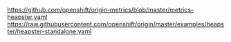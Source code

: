 https://github.com/openshift/origin-metrics/blob/master/metrics-heapster.yaml
https://raw.githubusercontent.com/openshift/origin/master/examples/heapster/heapster-standalone.yaml
